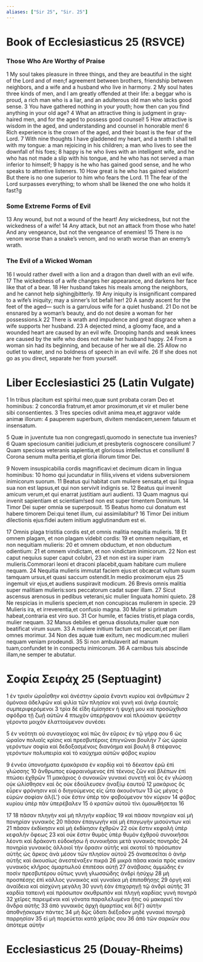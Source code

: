 ```yaml
---
aliases: ["Sir 25", "Sir. 25"]
---
```



# Book of Ecclesiasticus 25 (RSVCE)

### Those Who Are Worthy of Praise
1 My soul takes pleasure in three things, and they are beautiful in the sight of the Lord and of men;f agreement between brothers, friendship between neighbors, and a wife and a husband who live in harmony.
2 My soul hates three kinds of men, and I am greatly offended at their life: a beggar who is proud, a rich man who is a liar, and an adulterous old man who lacks good sense.
3 You have gathered nothing in your youth; how then can you find anything in your old age?
4 What an attractive thing is judgment in gray-haired men, and for the aged to possess good counsel!
5 How attractive is wisdom in the aged, and understanding and counsel in honorable men!
6 Rich experience is the crown of the aged, and their boast is the fear of the Lord.
7 With nine thoughts I have gladdened my heart, and a tenth I shall tell with my tongue: a man rejoicing in his children; a man who lives to see the downfall of his foes;
8 happy is he who lives with an intelligent wife, and he who has not made a slip with his tongue, and he who has not served a man inferior to himself;
9 happy is he who has gained good sense, and he who speaks to attentive listeners.
10 How great is he who has gained wisdom! But there is no one superior to him who fears the Lord.
11 The fear of the Lord surpasses everything; to whom shall be likened the one who holds it fast?g
### Some Extreme Forms of Evil
13 Any wound, but not a wound of the heart! Any wickedness, but not the wickedness of a wife!
14 Any attack, but not an attack from those who hate! And any vengeance, but not the vengeance of enemies!
15 There is no venom worse than a snake’s venom, and no wrath worse than an enemy’s wrath.
### The Evil of a Wicked Woman
16 I would rather dwell with a lion and a dragon than dwell with an evil wife.
17 The wickedness of a wife changes her appearance, and darkens her face like that of a bear.
18 Her husband takes his meals among the neighbors, and he cannot help sighingjbitterly.
19 Any iniquity is insignificant compared to a wife’s iniquity; may a sinner’s lot befall her!
20 A sandy ascent for the feet of the aged— such is a garrulous wife for a quiet husband.
21 Do not be ensnared by a woman’s beauty, and do not desire a woman for her possessions.k
22 There is wrath and impudence and great disgrace when a wife supports her husband.
23 A dejected mind, a gloomy face, and a wounded heart are caused by an evil wife. Drooping hands and weak knees are caused by the wife who does not make her husband happy.
24 From a woman sin had its beginning, and because of her we all die.
25 Allow no outlet to water, and no boldness of speech in an evil wife.
26 If she does not go as you direct, separate her from yourself.


# Liber Ecclesiastici 25 (Latin Vulgate)

1 In tribus placitum est spiritui meo,quæ sunt probata coram Deo et hominibus:
2 concordia fratrum,et amor proximorum,et vir et mulier bene sibi consentientes.
3 Tres species odivit anima mea,et aggravor valde animæ illorum:
4 pauperem superbum, divitem mendacem,senem fatuum et insensatum.

5 Quæ in juventute tua non congregasti,quomodo in senectute tua invenies?
6 Quam speciosum canitiei judicium,et presbyteris cognoscere consilium!
7 Quam speciosa veteranis sapientia,et gloriosus intellectus et consilium!
8 Corona senum multa peritia,et gloria illorum timor Dei.

9 Novem insuspicabilia cordis magnificavi:et decimum dicam in lingua hominibus:
10 homo qui jucundatur in filiis,vivens et videns subversionem inimicorum suorum.
11 Beatus qui habitat cum muliere sensata,et qui lingua sua non est lapsus,et qui non servivit indignis se.
12 Beatus qui invenit amicum verum,et qui enarrat justitiam auri audienti.
13 Quam magnus qui invenit sapientiam et scientiam!sed non est super timentem Dominum.
14 Timor Dei super omnia se superposuit.
15 Beatus homo cui donatum est habere timorem Dei:qui tenet illum, cui assimilabitur?
16 Timor Dei initium dilectionis ejus:fidei autem initium agglutinandum est ei.

17 Omnis plaga tristitia cordis est,et omnis malitia nequitia mulieris.
18 Et omnem plagam, et non plagam videbit cordis:
19 et omnem nequitiam, et non nequitiam mulieris:
20 et omnem obductum, et non obductum odientium:
21 et omnem vindictam, et non vindictam inimicorum.
22 Non est caput nequius super caput colubri,
23 et non est ira super iram mulieris.Commorari leoni et draconi placebit,quam habitare cum muliere nequam.
24 Nequitia mulieris immutat faciem ejus:et obcæcat vultum suum tamquam ursus,et quasi saccum ostendit.In medio proximorum ejus
25 ingemuit vir ejus,et audiens suspiravit modicum.
26 Brevis omnis malitia super malitiam mulieris:sors peccatorum cadat super illam.
27 Sicut ascensus arenosus in pedibus veterani,sic mulier linguata homini quieto.
28 Ne respicias in mulieris speciem,et non concupiscas mulierem in specie.
29 Mulieris ira, et irreverentia,et confusio magna.
30 Mulier si primatum habeat,contraria est viro suo.
31 Cor humile, et facies tristis,et plaga cordis, mulier nequam.
32 Manus debiles et genua dissoluta,mulier quæ non beatificat virum suum.
33 A muliere initium factum est peccati,et per illam omnes morimur.
34 Non des aquæ tuæ exitum, nec modicum:nec mulieri nequam veniam prodeundi.
35 Si non ambulaverit ad manum tuam,confundet te in conspectu inimicorum.
36 A carnibus tuis abscinde illam,ne semper te abutatur.


# Σοφία Σειράχ 25 (Septuagint)

1 ἐν τρισὶν ὡραΐσθην καὶ ἀνέστην ὡραία ἔναντι κυρίου καὶ ἀνθρώπων
2 ὁμόνοια ἀδελφῶν καὶ φιλία τῶν πλησίον καὶ γυνὴ καὶ ἀνὴρ ἑαυτοῖς συμπεριφερόμενοι
3 τρία δὲ εἴδη ἐμίσησεν ἡ ψυχή μου καὶ προσώχθισα σφόδρα τῇ ζωῇ αὐτῶν
4 πτωχὸν ὑπερήφανον καὶ πλούσιον ψεύστην γέροντα μοιχὸν ἐλαττούμενον συνέσει

5 ἐν νεότητι οὐ συναγείοχας καὶ πῶς ἂν εὕροις ἐν τῷ γήρᾳ σου
6 ὡς ὡραῖον πολιαῖς κρίσις καὶ πρεσβυτέροις ἐπιγνῶναι βουλήν
7 ὡς ὡραία γερόντων σοφία καὶ δεδοξασμένοις διανόημα καὶ βουλή
8 στέφανος γερόντων πολυπειρία καὶ τὸ καύχημα αὐτῶν φόβος κυρίου

9 ἐννέα ὑπονοήματα ἐμακάρισα ἐν καρδίᾳ καὶ τὸ δέκατον ἐρῶ ἐπὶ γλώσσης
10 ἄνθρωπος εὐφραινόμενος ἐπὶ τέκνοις ζῶν καὶ βλέπων ἐπὶ πτώσει ἐχθρῶν
11 μακάριος ὁ συνοικῶν γυναικὶ συνετῇ καὶ ὃς ἐν γλώσσῃ οὐκ ὠλίσθησεν καὶ ὃς οὐκ ἐδούλευσεν ἀναξίῳ ἑαυτοῦ
12 μακάριος ὃς εὗρεν φρόνησιν καὶ ὁ διηγούμενος εἰς ὦτα ἀκουόντων
13 ὡς μέγας ὁ εὑρὼν σοφίαν ἀλ{L'} οὐκ ἔστιν ὑπὲρ τὸν φοβούμενον τὸν κύριον
14 φόβος κυρίου ὑπὲρ πᾶν ὑπερέβαλεν
15 ὁ κρατῶν αὐτοῦ τίνι ὁμοιωθήσεται
16

17 
18 πᾶσαν πληγὴν καὶ μὴ πληγὴν καρδίας
19 καὶ πᾶσαν πονηρίαν καὶ μὴ πονηρίαν γυναικός
20 πᾶσαν ἐπαγωγὴν καὶ μὴ ἐπαγωγὴν μισούντων καὶ
21 πᾶσαν ἐκδίκησιν καὶ μὴ ἐκδίκησιν ἐχθρῶν
22 οὐκ ἔστιν κεφαλὴ ὑπὲρ κεφαλὴν ὄφεως
23 καὶ οὐκ ἔστιν θυμὸς ὑπὲρ θυμὸν ἐχθροῦ συνοικῆσαι λέοντι καὶ δράκοντι εὐδοκήσω ἢ συνοικῆσαι μετὰ γυναικὸς πονηρᾶς
24 πονηρία γυναικὸς ἀλλοιοῖ τὴν ὅρασιν αὐτῆς καὶ σκοτοῖ τὸ πρόσωπον αὐτῆς ὡς ἄρκος ἀνὰ μέσον τῶν πλησίον αὐτοῦ
25 ἀναπεσεῖται ὁ ἀνὴρ αὐτῆς καὶ ἀκουσίως ἀνεστέναξεν πικρά
26 μικρὰ πᾶσα κακία πρὸς κακίαν γυναικός κλῆρος ἁμαρτωλοῦ ἐπιπέσοι αὐτῇ
27 ἀνάβασις ἀμμώδης ἐν ποσὶν πρεσβυτέρου οὕτως γυνὴ γλωσσώδης ἀνδρὶ ἡσύχῳ
28 μὴ προσπέσῃς ἐπὶ κάλλος γυναικὸς καὶ γυναῖκα μὴ ἐπιποθήσῃς
29 ὀργὴ καὶ ἀναίδεια καὶ αἰσχύνη μεγάλη
30 γυνὴ ἐὰν ἐπιχορηγῇ τῷ ἀνδρὶ αὐτῆς
31 καρδία ταπεινὴ καὶ πρόσωπον σκυθρωπὸν καὶ πληγὴ καρδίας γυνὴ πονηρά
32 χεῖρες παρειμέναι καὶ γόνατα παραλελυμένα ἥτις οὐ μακαριεῖ τὸν ἄνδρα αὐτῆς
33 ἀπὸ γυναικὸς ἀρχὴ ἁμαρτίας καὶ δ{I'} αὐτὴν ἀποθνῄσκομεν πάντες
34 μὴ δῷς ὕδατι διέξοδον μηδὲ γυναικὶ πονηρᾷ παρρησίαν
35 εἰ μὴ πορεύεται κατὰ χεῖράς σου
36 ἀπὸ τῶν σαρκῶν σου ἀπότεμε αὐτήν


# Ecclesiasticus 25 (Douay-Rheims)

